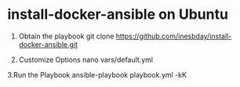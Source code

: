 # install-docker-ansible on Ubuntu

 
1. Obtain the playbook 
git clone  https://github.com/inesbday/install-docker-ansible.git
 

2. Customize Options
nano vars/default.yml
 

3.Run the Playbook
ansible-playbook  playbook.yml -kK
